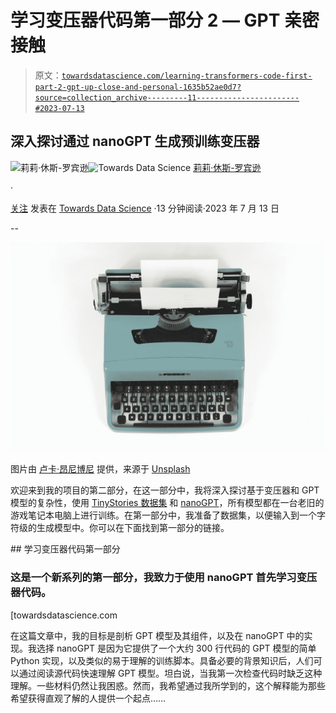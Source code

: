 # 学习变压器代码第一部分 2 — GPT 亲密接触

> 原文：[`towardsdatascience.com/learning-transformers-code-first-part-2-gpt-up-close-and-personal-1635b52ae0d7?source=collection_archive---------11-----------------------#2023-07-13`](https://towardsdatascience.com/learning-transformers-code-first-part-2-gpt-up-close-and-personal-1635b52ae0d7?source=collection_archive---------11-----------------------#2023-07-13)

## 深入探讨通过 nanoGPT 生成预训练变压器

[](https://medium.com/@oaguy1?source=post_page-----1635b52ae0d7--------------------------------)![莉莉·休斯-罗宾逊](https://medium.com/@oaguy1?source=post_page-----1635b52ae0d7--------------------------------)[](https://towardsdatascience.com/?source=post_page-----1635b52ae0d7--------------------------------)![Towards Data Science](https://towardsdatascience.com/?source=post_page-----1635b52ae0d7--------------------------------) [莉莉·休斯-罗宾逊](https://medium.com/@oaguy1?source=post_page-----1635b52ae0d7--------------------------------)

·

[关注](https://medium.com/m/signin?actionUrl=https%3A%2F%2Fmedium.com%2F_%2Fsubscribe%2Fuser%2F5389e25ca1bb&operation=register&redirect=https%3A%2F%2Ftowardsdatascience.com%2Flearning-transformers-code-first-part-2-gpt-up-close-and-personal-1635b52ae0d7&user=Lily+Hughes-Robinson&userId=5389e25ca1bb&source=post_page-5389e25ca1bb----1635b52ae0d7---------------------post_header-----------) 发表在 [Towards Data Science](https://towardsdatascience.com/?source=post_page-----1635b52ae0d7--------------------------------) ·13 分钟阅读·2023 年 7 月 13 日[](https://medium.com/m/signin?actionUrl=https%3A%2F%2Fmedium.com%2F_%2Fvote%2Ftowards-data-science%2F1635b52ae0d7&operation=register&redirect=https%3A%2F%2Ftowardsdatascience.com%2Flearning-transformers-code-first-part-2-gpt-up-close-and-personal-1635b52ae0d7&user=Lily+Hughes-Robinson&userId=5389e25ca1bb&source=-----1635b52ae0d7---------------------clap_footer-----------)

--

[](https://medium.com/m/signin?actionUrl=https%3A%2F%2Fmedium.com%2F_%2Fbookmark%2Fp%2F1635b52ae0d7&operation=register&redirect=https%3A%2F%2Ftowardsdatascience.com%2Flearning-transformers-code-first-part-2-gpt-up-close-and-personal-1635b52ae0d7&source=-----1635b52ae0d7---------------------bookmark_footer-----------)![](img/f90478c1b96dad6cd2667bfcf0da1f03.png)

图片由 [卢卡·昂尼博尼](https://unsplash.com/it/@lucaonniboni?utm_source=medium&utm_medium=referral) 提供，来源于 [Unsplash](https://unsplash.com/?utm_source=medium&utm_medium=referral)

欢迎来到我的项目的第二部分，在这一部分中，我将深入探讨基于变压器和 GPT 模型的复杂性，使用 [TinyStories 数据集](https://huggingface.co/datasets/roneneldan/TinyStories) 和 [nanoGPT](https://github.com/karpathy/nanoGPT/tree/master)，所有模型都在一台老旧的游戏笔记本电脑上进行训练。在第一部分中，我准备了数据集，以便输入到一个字符级的生成模型中。你可以在下面找到第一部分的链接。

[](/nanogpt-learning-transformers-code-first-part-1-f2044cf5bca0?source=post_page-----1635b52ae0d7--------------------------------) ## 学习变压器代码第一部分

### 这是一个新系列的第一部分，我致力于使用 nanoGPT 首先学习变压器代码。

[towardsdatascience.com

在这篇文章中，我的目标是剖析 GPT 模型及其组件，以及在 nanoGPT 中的实现。我选择 nanoGPT 是因为它提供了一个大约 300 行代码的 GPT 模型的简单 Python 实现，以及类似的易于理解的训练脚本。具备必要的背景知识后，人们可以通过阅读源代码快速理解 GPT 模型。坦白说，当我第一次检查代码时缺乏这种理解。一些材料仍然让我困惑。然而，我希望通过我所学到的，这个解释能为那些希望获得直观了解的人提供一个起点……

